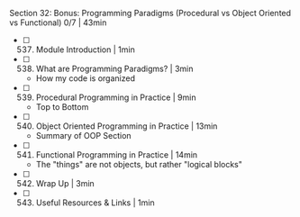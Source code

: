 Section 32: Bonus: Programming Paradigms (Procedural vs Object Oriented vs Functional) 0/7 | 43min
- [ ] 537. Module Introduction | 1min
- [ ] 538. What are Programming Paradigms? | 3min
  - How my code is organized
- [ ] 539. Procedural Programming in Practice | 9min
  - Top to Bottom
- [ ] 540. Object Oriented Programming in Practice | 13min
  - Summary of OOP Section
- [ ] 541. Functional Programming in Practice | 14min
  - The "things" are not objects, but rather "logical blocks"
- [ ] 542. Wrap Up | 3min
- [ ] 543. Useful Resources & Links | 1min
